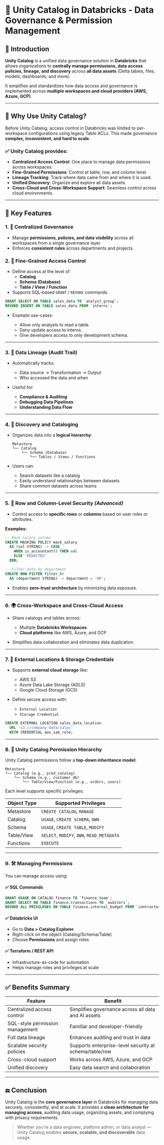 # 📘 Unity Catalog in Databricks - Data Governance & Permission Management

## 🔰 Introduction

**Unity Catalog** is a unified data governance solution in **Databricks** that allows organizations to **centrally manage permissions, data access policies, lineage, and discovery** across **all data assets** (Delta tables, files, models, dashboards, and more).

It simplifies and standardizes how data access and governance is implemented across **multiple workspaces and cloud providers (AWS, Azure, GCP)**.

---

## 🎯 Why Use Unity Catalog?

Before Unity Catalog, access control in Databricks was limited to per-workspace configurations using legacy Table ACLs. This made governance **complex, inconsistent, and hard to scale**.

### ✅ Unity Catalog provides:
- **Centralized Access Control**: One place to manage data permissions across workspaces.
- **Fine-Grained Permissions**: Control at table, row, and column level.
- **Lineage Tracking**: Track where data came from and where it is used.
- **Unified Discovery**: Organize and explore all data assets.
- **Cross-Cloud and Cross-Workspace Support**: Seamless control across cloud environments.

---

## 🧩 Key Features

### 1. 🛑 Centralized Governance

- Manage **permissions, policies, and data visibility** across all workspaces from a single governance layer.
- Enforces **consistent rules** across departments and projects.

### 2. 🎯 Fine-Grained Access Control

- Define access at the level of:
  - **Catalog**
  - **Schema (Database)**
  - **Table / View / Function**
- Supports SQL-based `GRANT` / `REVOKE` commands.
  
```sql
GRANT SELECT ON TABLE sales_data TO `analyst_group`;
REVOKE INSERT ON TABLE sales_data FROM `interns`;
```

* Example use-cases:

  * Allow only analysts to read a table.
  * Deny update access to interns.
  * Give developers access to only development schema.

---

### 3. 🔎 Data Lineage (Audit Trail)

* Automatically tracks:

  * Data source → Transformation → Output
  * Who accessed the data and when
* Useful for:

  * **Compliance & Auditing**
  * **Debugging Data Pipelines**
  * **Understanding Data Flow**

---

### 4. 📂 Discovery and Cataloging

* Organizes data into a **logical hierarchy**:

  ```
  Metastore
  └── Catalog
      └── Schema (Database)
          └── Tables / Views / Functions
  ```

* Users can:

  * Search datasets like a catalog
  * Easily understand relationships between datasets
  * Share common datasets across teams

---

### 5. 🔐 Row and Column-Level Security *(Advanced)*

* Control access to **specific rows** or **columns** based on user roles or attributes.

**Examples:**

```sql
-- Mask salary column
CREATE MASKING POLICY mask_salary
  AS (val STRING) -> CASE
    WHEN is_accountant() THEN val
    ELSE 'REDACTED'
  END;

-- Filter data by department
CREATE ROW FILTER filter_hr
  AS (department STRING) -> department = 'HR';
```

* Enables **zero-trust architecture** by minimizing data exposure.

---

### 6. 🌍 Cross-Workspace and Cross-Cloud Access

* Share catalogs and tables across:

  * Multiple **Databricks Workspaces**
  * **Cloud platforms** like AWS, Azure, and GCP
* Simplifies data collaboration and eliminates data duplication.

---

### 7. 📁 External Locations & Storage Credentials

* Supports **external cloud storage** like:

  * AWS S3
  * Azure Data Lake Storage (ADLS)
  * Google Cloud Storage (GCS)

* Define secure access with:

  * `External Location`
  * `Storage Credential`

```sql
CREATE EXTERNAL LOCATION sales_data_location
  URL 's3://company-data/sales'
  WITH CREDENTIAL aws_iam_role;
```

---

### 8. 🧱 Unity Catalog Permission Hierarchy

Unity Catalog permissions follow a **top-down inheritance model**:

```
Metastore
└── Catalog (e.g., prod_catalog)
    └── Schema (e.g., customer_db)
        └── Table/View/Function (e.g., orders, users)
```

Each level supports specific privileges:

| Object Type | Supported Privileges                       |
| ----------- | ------------------------------------------ |
| Metastore   | `CREATE CATALOG`, `MANAGE`                 |
| Catalog     | `USAGE`, `CREATE SCHEMA`, `OWN`            |
| Schema      | `USAGE`, `CREATE TABLE`, `MODIFY`          |
| Table/View  | `SELECT`, `MODIFY`, `OWN`, `READ_METADATA` |
| Functions   | `EXECUTE`                                  |

---

### 9. 🛠️ Managing Permissions

You can manage access using:

#### ✅ SQL Commands

```sql
GRANT USAGE ON CATALOG finance TO `finance_team`;
GRANT SELECT ON TABLE finance.transactions TO `auditors`;
REVOKE ALL PRIVILEGES ON TABLE finance.internal_budget FROM `contractors`;
```

#### ✅ Databricks UI

* Go to **Data > Catalog Explorer**
* Right-click on the object (Catalog/Schema/Table)
* Choose **Permissions** and assign roles

#### ✅ Terraform / REST API

* Infrastructure-as-code for automation
* Helps manage roles and privileges at scale

---

## ✅ Benefits Summary

| Feature                         | Benefit                                                |
| ------------------------------- | ------------------------------------------------------ |
| Centralized access control      | Simplifies governance across all data and AI assets    |
| SQL-style permission management | Familiar and developer-friendly                        |
| Full data lineage               | Enhances auditing and trust in data                    |
| Scalable security policies      | Supports enterprise-level security at schema/table/row |
| Cross-cloud support             | Works across AWS, Azure, and GCP                       |
| Unified discovery               | Easy data search and collaboration                     |

---

## 🔚 Conclusion

Unity Catalog is the **core governance layer** in Databricks for managing data securely, consistently, and at scale. It provides a **clean architecture for managing access**, auditing data usage, organizing assets, and complying with privacy requirements.

> Whether you're a data engineer, platform admin, or data analyst — Unity Catalog enables **secure, scalable, and discoverable** data usage.
